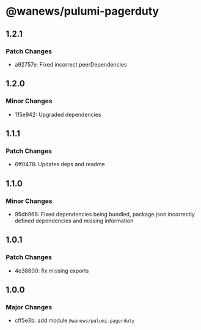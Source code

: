 # @wanews/pulumi-pagerduty

## 1.2.1

### Patch Changes

- a92757e: Fixed incorrect peerDependencies

## 1.2.0

### Minor Changes

- 115e942: Upgraded dependencies

## 1.1.1

### Patch Changes

- 6ff0478: Updates deps and readme

## 1.1.0

### Minor Changes

- 95db968: Fixed dependencies being bundled, package.json incorrectly defined dependencies and missing information

## 1.0.1

### Patch Changes

- 4e38800: fix missing exports

## 1.0.0

### Major Changes

- cff5e3b: add module `@wanews/pulumi-pagerduty`
